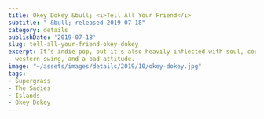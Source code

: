 ```yaml
---
title: Okey Dokey &bull; <i>Tell All Your Friend</i>
subtitle: " &bull; released 2019-07-18"
category: details
publishDate: '2019-07-18'
slug: tell-all-your-friend-okey-dokey
excerpt: It’s indie pop, but it’s also heavily inflected with soul, country, R&B,
  western swing, and a bad attitude.
image: "~/assets/images/details/2019/10/okey-dokey.jpg"
tags:
- Supergrass
- The Sadies
- Islands
- Okey Dokey
---
```


